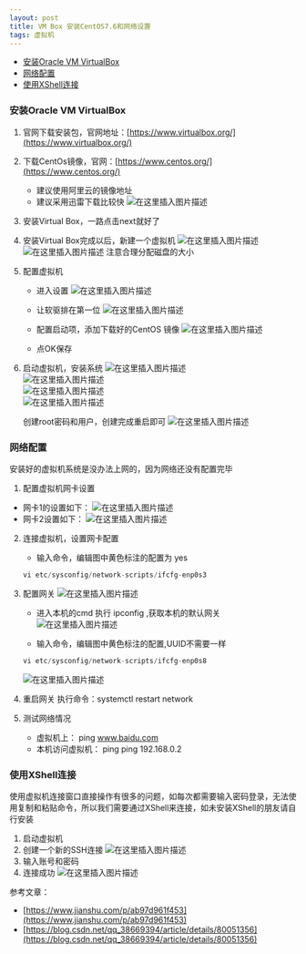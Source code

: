 ```yaml
---
layout: post
title: VM Box 安装CentOS7.6和网络设置
tags: 虚拟机    
---
```


<!-- TOC -->

- [安装Oracle VM VirtualBox](#安装oracle-vm-virtualbox)
- [网络配置](#网络配置)
- [使用XShell连接](#使用xshell连接)

<!-- /TOC -->
### 安装Oracle VM VirtualBox
1. 官网下载安装包，官网地址：[https://www.virtualbox.org/](https://www.virtualbox.org/)
2. 下载CentOs镜像，官网：[https://www.centos.org/](https://www.centos.org/)
    - 建议使用阿里云的镜像地址
    - 建议采用迅雷下载比较快
   ![在这里插入图片描述](/images/posts/myBlog/2019-05-29-VMBox-install-CentOS-01.jpg) 
3. 安装Virtual Box，一路点击next就好了

4. 安装Virtual Box完成以后，新建一个虚拟机
   ![在这里插入图片描述](/images/posts/myBlog/2019-05-29-VMBox-install-CentOS-02.jpg) 
    ![在这里插入图片描述](/images/posts/myBlog/2019-05-29-VMBox-install-CentOS-03.jpg) 
    注意合理分配磁盘的大小
5. 配置虚拟机
    + 进入设置
    ![在这里插入图片描述](/images/posts/myBlog/2019-05-29-VMBox-install-CentOS-04.jpg) 

    - 让软驱排在第一位
    ![在这里插入图片描述](/images/posts/myBlog/2019-05-29-VMBox-install-CentOS-05.jpg)
    
    - 配置启动项，添加下载好的CentOS 镜像
        ![在这里插入图片描述](/images/posts/myBlog/2019-05-29-VMBox-install-CentOS-06.jpg)
    - 点OK保存

6. 启动虚拟机，安装系统
    ![在这里插入图片描述](/images/posts/myBlog/2019-05-29-VMBox-install-CentOS-07.jpg)    
    ![在这里插入图片描述](/images/posts/myBlog/2019-05-29-VMBox-install-CentOS-08.jpg)  
    ![在这里插入图片描述](/images/posts/myBlog/2019-05-29-VMBox-install-CentOS-09.jpg)  
    ![在这里插入图片描述](/images/posts/myBlog/2019-05-29-VMBox-install-CentOS-10.jpg)
    
    创建root密码和用户，创建完成重启即可
    ![在这里插入图片描述](/images/posts/myBlog/2019-05-29-VMBox-install-CentOS-11.jpg)


### 网络配置
安装好的虚拟机系统是没办法上网的，因为网络还没有配置完毕
1. 配置虚拟机网卡设置
- 网卡1的设置如下：
    ![在这里插入图片描述](/images/posts/myBlog/2019-05-29-VMBox-install-CentOS-12.jpg)
- 网卡2设置如下：
    ![在这里插入图片描述](/images/posts/myBlog/2019-05-29-VMBox-install-CentOS-13.jpg)


2. 连接虚拟机，设置网卡配置
    - 输入命令，编辑图中黄色标注的配置为 yes
    ```java
    vi etc/sysconfig/network-scripts/ifcfg-enp0s3
    ``` 
3. 配置网关
    ![在这里插入图片描述](/images/posts/myBlog/2019-05-29-VMBox-install-CentOS-14.jpg)


    - 进入本机的cmd 执行 ipconfig ,获取本机的默认网关
    ![在这里插入图片描述](/images/posts/myBlog/2019-05-29-VMBox-install-CentOS-15.jpg)
   
    - 输入命令，编辑图中黄色标注的配置,UUID不需要一样
    ```java
    vi etc/sysconfig/network-scripts/ifcfg-enp0s8
    ``` 
    ![在这里插入图片描述](/images/posts/myBlog/2019-05-29-VMBox-install-CentOS-16.jpg)

4. 重启网关
执行命令：systemctl restart network

5. 测试网络情况
    - 虚拟机上： ping www.baidu.com
    - 本机访问虚拟机： ping ping 192.168.0.2

### 使用XShell连接
使用虚拟机连接窗口直接操作有很多的问题，如每次都需要输入密码登录，无法使用复制和粘贴命令，所以我们需要通过XShell来连接，如未安装XShell的朋友请自行安装
1. 启动虚拟机
2. 创建一个新的SSH连接
![在这里插入图片描述](/images/posts/myBlog/2019-05-29-VMBox-install-CentOS-17.jpg)
3. 输入账号和密码
4. 连接成功
![在这里插入图片描述](/images/posts/myBlog/2019-05-29-VMBox-install-CentOS-18.jpg)


参考文章：
- [https://www.jianshu.com/p/ab97d961f453](https://www.jianshu.com/p/ab97d961f453)
- [https://blog.csdn.net/qq_38669394/article/details/80051356](https://blog.csdn.net/qq_38669394/article/details/80051356)